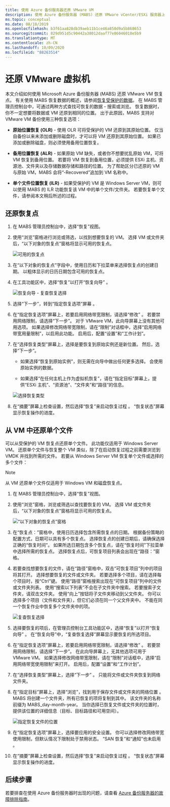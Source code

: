 ```yaml
---
title: 使用 Azure 备份服务器还原 VMware VM
description: 使用 Azure 备份服务器 (MABS) 还原 VMware vCenter/ESXi 服务器上运行的 VMware VM。
ms.topic: conceptual
ms.date: 08/18/2019
ms.openlocfilehash: b3f61aa828db39aeb11b1ce46a850d9a5b868653
ms.sourcegitcommit: 829d951d5c90442a38012daaf77e86046018e5b9
ms.translationtype: MT
ms.contentlocale: zh-CN
ms.lasthandoff: 10/09/2020
ms.locfileid: "88263514"
---
```

# <a name="restore-vmware-virtual-machines"></a>还原 VMware 虚拟机

本文介绍如何使用 Microsoft Azure 备份服务器 (MABS) 还原 VMware VM 恢复点。 有关使用 MABS 恢复数据的概述，请参阅[恢复受保护的数据](./backup-azure-alternate-dpm-server.md)。 在 MABS 管理员控制台中，可通过两种方式查找可恢复的数据 - 搜索或浏览。 恢复数据时，你不一定想要将数据或 VM 还原到相同的位置。 出于此原因，MABS 支持对 VMware VM 备份使用三种恢复选项：

* **原始位置恢复 (OLR)** - 使用 OLR 可将受保护的 VM 还原到其原始位置。 仅当自备份以来未添加或删除磁盘时，才可以将 VM 还原到其原始位置。 如果已添加或删除磁盘，则必须使用备用位置恢复。

* **备用位置恢复 (ALR)** - 如果原始 VM 缺失，或者你不想要扰乱原始 VM，可将 VM 恢复到备用位置。 若要将 VM 恢复到备用位置，必须提供 ESXi 主机、资源池、文件夹以及存储数据存储和路径的位置。 为了帮助区分已还原的 VM 与原始 VM，MABS 会将“-Recovered”追加到 VM 名称中。

* **单个文件位置恢复 (ILR)** - 如果受保护的 VM 是 Windows Server VM，则可以使用 MABS 的 ILR 功能恢复该 VM 中的单个文件/文件夹。 若要恢复单个文件，请参阅本文稍后所述的过程。

## <a name="restore-a-recovery-point"></a>还原恢复点

1. 在 MABS 管理员控制台中，选择“恢复”视图。

2. 使用“浏览”窗格进行浏览或筛选，以找到想要恢复的 VM。 选择 VM 或文件夹后，“以下对象的恢复点”窗格将显示可用的恢复点。

    ![可用的恢复点](./media/restore-azure-backup-server-vmware/recovery-points.png)

3. 在“以下对象的恢复点”字段中，使用日历和下拉菜单来选择恢复点的创建日期。  以粗体显示的日历日期包含可用的恢复点。

4. 在工具功能区中，选择“恢复”以打开“恢复向导” 。

    ![恢复向导 - 复查恢复选择](./media/restore-azure-backup-server-vmware/recovery-wizard.png)

5. 选择“下一步”，转到“指定恢复选项”屏幕 。

6. 在“指定恢复选项”屏幕上，若要启用网络带宽限制，请选择“修改” 。 若要禁用网络限制，请选择“下一步”。 对于 VMware VM，此向导屏幕上没有其他可用选项。 如果选择修改网络带宽限制，请在“限制”对话框中，选择“启用网络带宽用量限制”，以启用此功能。  启用后，配置“设置”和“工作计划”。  

7. 在“选择恢复类型”屏幕上，选择是要恢复到原始实例还是新位置。 然后，选择“下一步”。

     * 如果选择“恢复到原始实例”，则无需在向导中做出任何更多选择。 会使用原始实例的数据。

     * 如果选择“在任何主机上作为虚拟机恢复”，请在“指定目标”屏幕上，提供“ESXi 主机”、“资源池”、“文件夹”和“路径”的信息。   

      ![选择恢复类型](./media/restore-azure-backup-server-vmware/recovery-type.png)

8. 在“摘要”屏幕上检查设置，然后选择“恢复”来启动恢复过程 。 “恢复状态”屏幕显示恢复操作的进度。

## <a name="restore-an-individual-file-from-a-vm"></a>从 VM 中还原单个文件

可以从受保护的 VM 恢复点还原单个文件。 此功能仅适用于 Windows Server VM。 还原单个文件与恢复整个 VM 类似，除了在启动恢复过程之前需要浏览到 VMDK 并找到所需的文件。 若要从 Windows Server VM 恢复单个文件或选择的多个文件：

>[!NOTE]
>从 VM 还原单个文件仅适用于 Windows VM 和磁盘恢复点。

1. 在 MABS 管理员控制台中，选择“恢复”视图。

2. 使用“浏览”窗格，浏览或筛选以查找要恢复的 VM。 选择 VM 或文件夹后，“以下对象的恢复点”窗格将显示可用的恢复点。

    ![“以下对象的恢复点”窗格](./media/restore-azure-backup-server-vmware/vmware-rp-disk.png)

3. 在“恢复点：”窗格中，使用日历选择包含所需恢复点的日期。 根据备份策略的配置方式，日期可以具有多个恢复点。 选择恢复点的创建日期后，请确保选择正确的“恢复时间”。 如果所选日期包含多个恢复点，请在“恢复时间”下拉菜单中选择所需的恢复点。 选择恢复点后，可恢复项目列表会出现在“路径：”窗格。

4. 若要查找想要恢复的文件，请在“路径”窗格中，双击“可恢复项目”列中的项目将其打开。 选择想要恢复的文件或文件夹。 若要选择多个项目，请在选择每个项目时，按“Ctrl”键。 使用“路径”窗格搜索出现在“可恢复项目”列中的文件或文件夹列表。 使用“搜索以下列表”不会在子文件夹中搜索。 若要搜索子文件夹，请双击文件夹。 使用“向上”按钮将子文件夹移动到父文件夹。 你可以选择多个项目（文件和文件夹），但它们必须在同一个父文件夹中。 不能在同一个恢复作业中恢复多个文件夹中的项。

    ![复查恢复选择](./media/restore-azure-backup-server-vmware/vmware-rp-disk-ilr-2.png)

5. 选择要恢复的项后，在管理员控制台工具功能区中，选择“恢复”以打开“恢复向导” 。 在“恢复向导”中，“复查恢复选择”屏幕显示要恢复的所选项目。

6. 在“指定恢复选项”屏幕上，若要启用网络带宽限制，请选择“修改” 。 若要禁用网络限制，请选择“下一步”。 在此向导屏幕上，无其他选项可用于 VMware VM。 如果选择修改网络带宽限制，请在“限制”对话框中，选择“启用网络带宽使用限制”来打开。 启用后，配置“设置”和“工作计划”。
7. 在“选择恢复类型”屏幕上，选择“下一步” 。 只能将文件或文件夹恢复到网络文件夹。
8. 在“指定目标”屏幕上，选择“浏览”，找到用于保存文件或文件夹的网络位置 。 MABS 将创建一个文件夹，所有已恢复的项将复制到其中。 该文件夹的名称前缀为 MABS_day-month-year。 当你选择已恢复文件或文件夹的位置时，提供该位置的详细信息（目标、目标路径和可用空间）。

    ![指定恢复文件的位置](./media/restore-azure-backup-server-vmware/specify-destination.png)

9. 在“指定恢复选项”屏幕上，选择要应用的安全设置。 你可以选择修改网络带宽使用限制，但默认情况下限制处于禁用状态。 “SAN 恢复”和“通知”也未启用 。
10. 在“摘要”屏幕上检查设置，然后选择“恢复”来启动恢复过程 。 “恢复状态”屏幕显示恢复操作的进度。

## <a name="next-steps"></a>后续步骤

若要排查在使用 Azure 备份服务器时出现的问题，请查看 [Azure 备份服务器的故障排除指南](./backup-azure-mabs-troubleshoot.md)。
